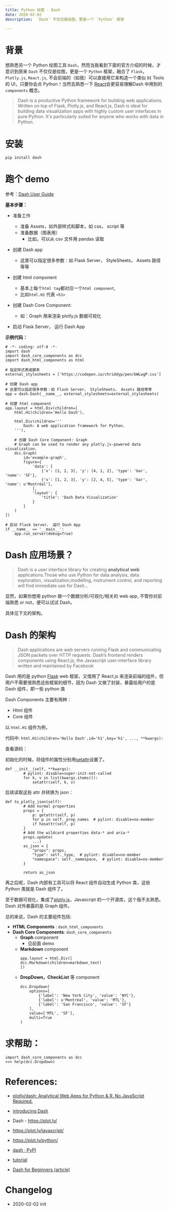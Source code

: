 ```yaml
---
title: Python 绘图 - Dash
date: 2020-02-02
description:  `Dash` 不仅仅是绘图，更是一个 `Python` 框架

---
```


# 背景

想熟悉另一个 Python 绘图工具 `Dash`，然而当我看到下面的官方介绍的时候，才意识到原来 `Dash` 不仅仅是绘图，更是一个 `Python` 框架，融合了 `Flask`，`Plotly.js`, `React.js`, 不会前端的（如我）可以直接用它来构造一个类似 `BI` Tools 的 UI，只要你会点 Python！当然去熟悉一下 [React](https://reactjs.org/tutorial/tutorial.html)会更容易理解Dash 中用到的 `components` 概念。

> Dash is a productive Python framework for building web applications.
Written on top of Flask, Plotly.js, and React.js, Dash is ideal for building data visualization apps with highly custom user interfaces in pure Python. It's particularly suited for anyone who works with data in Python.

# 安装

`pip install dash`

# 跑个 demo

参考：[Dash User Guide](https://dash.plot.ly/getting-started)

**基本步骤：**

- 准备工作
  - 准备 Assets，如外部样式和脚本，如 css， script 等
  - 准备数据（图表用）
    - 比如，可以从 csv 文件用 pandas 读取
  
- 创建 Dash app
  - 这里可以指定很多参数：如 Flask Server， StyleSheets， Assets 路径等等
  
- 创建 html component
  - 基本上每个`html tag`都对应一个`html component`,
  - 比如`html.H1` 代表 `<h1>`
  
- 创建 Dash Core Component: 
  - 如：Graph 用来渲染 plotly.js 数据可视化  
  
- 启动 Flask Server， 运行 Dash App

**示例代码：**

```
# -*- coding: utf-8 -*-
import dash
import dash_core_components as dcc
import dash_html_components as html

# 指定样式表或脚本
external_stylesheets = ['https://codepen.io/chriddyp/pen/bWLwgP.css']

# 创建 Dash app
# 这里可以指定很多参数：如 Flask Server， StyleSheets， Assets 路径等等
app = dash.Dash(__name__, external_stylesheets=external_stylesheets)

# 创建 html component
app.layout = html.Div(children=[
    html.H1(children='Hello Dash'),

    html.Div(children='''
        Dash: A web application framework for Python.
    '''),

    # 创建 Dash Core Component: Graph
    # Graph can be used to render any plotly.js-powered data visualization.
    dcc.Graph(
        id='example-graph',
        figure={
            'data': [
                {'x': [1, 2, 3], 'y': [4, 1, 2], 'type': 'bar', 'name': 'SF'},
                {'x': [1, 2, 3], 'y': [2, 4, 5], 'type': 'bar', 'name': u'Montréal'},
            ],
            'layout': {
                'title': 'Dash Data Visualization'
            }
        }
    )
])

# 启动 Flask Server， 运行 Dash App
if __name__ == '__main__':
    app.run_server(debug=True)
```

# Dash 应用场景？

> Dash is a user interface library for creating **analytical** **web** applications.Those who use Python for data analysis, data exploration, visualization,modelling, instrument control, and reporting will find immediate use for Dash...

显然，如果你想用 python 做一个数据分析/可视化/相关的 web app, 不管你对前端熟悉 or not，便可以试试 Dash。

具体见下文的架构。

# Dash 的架构

> Dash applications are web servers running Flask and communicating JSON packets over HTTP requests. Dash’s frontend renders components using React.js, the Javascript user-interface library written and maintained by Facebook

Dash 用的是 python [Flask](https://flask.palletsprojects.com/en/1.1.x/) web 框架，又借用了 React.js 来渲染前端的组件，但用户不需要很熟悉这些框架的细节，因为 Dash 又做了封装，暴露给用户的是 Dash 组件，即一些 python 类

Dash Components 主要有两种：

- Html 组件
- Core 组件

以 `html.H1` 组件为例，

代码中:
`html.H1(children='Hello Dash',id='h1',key='h1', ..., **kwargs):`
    
查看源码：

初始化的时候，将组件的属性分别用[setattr](https://docs.python.org/3/library/functions.html#setattr)设置了。
```
def __init__(self, **kwargs):
        # pylint: disable=super-init-not-called
        for k, v in list(kwargs.items()):
            setattr(self, k, v)
```

后续读取这些 attr 并转换为 json：
```
def to_plotly_json(self):
        # Add normal properties
        props = {
            p: getattr(self, p)
            for p in self._prop_names  # pylint: disable=no-member
            if hasattr(self, p)
        }
        # Add the wildcard properties data-* and aria-*
        props.update(
            ...)
        as_json = {
            "props": props,
            "type": self._type,  # pylint: disable=no-member
            "namespace": self._namespace,  # pylint: disable=no-member
        }

        return as_json
```

再之后呢，Dash 内部有工具可以将 React 组件自动生成 Python 类，这些 Python 类就是 Dash 组件了。

至于数据可视化，集成了[plotly.js](https://plot.ly/javascript/)，Javascript 的一个开源库，这个我不太熟悉。Dash 对外暴露的是 Graph 组件。

总的来说，Dash 的主要组件包括:

- **HTML Components** : `dash_html_components`
- **Dash Core Components**: `dash_core_components`
  - **Graph** component
    - 见前面 demo
  - **Markdown** component
    ```
    app.layout = html.Div([
    dcc.Markdown(children=markdown_text)
    ])
    ```
  - **DropDown，CheckList** 等 component
    ```
    dcc.Dropdown(
        options=[
            {'label': 'New York City', 'value': 'NYC'},
            {'label': u'Montréal', 'value': 'MTL'},
            {'label': 'San Francisco', 'value': 'SF'}
        ],
        value=['MTL', 'SF'],
        multi=True
    )
    ```
  
# 求帮助：

```
import dash_core_components as dcc
>>> help(dcc.Dropdown)
```
  
# References:
- [plotly/dash: Analytical Web Apps for Python & R. No JavaScript Required.](https://github.com/plotly/dash)
- [introducing Dash](https://medium.com/@plotlygraphs/introducing-dash-5ecf7191b503)
- Dash - https://plot.ly/
- https://plot.ly/javascript/
- https://plot.ly/python/

- [dash · PyPI](https://pypi.org/project/dash/) 
- [tutorial](https://plot.ly/dash/getting-started)
- [Dash for Beginners (article)](https://www.datacamp.com/community/tutorials/learn-build-dash-python)

# Changelog
- 2020-02-02 init
